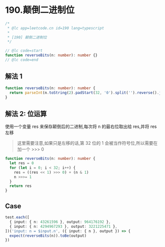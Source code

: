 # 190.颠倒二进制位

```ts
/*
 * @lc app=leetcode.cn id=190 lang=typescript
 *
 * [190] 颠倒二进制位
 */

// @lc code=start
function reverseBits(n: number): number {}
// @lc code=end
```

## 解法 1

```ts
function reverseBits(n: number): number {
  return parseInt(n.toString(2).padStart(32, '0').split('').reverse().join(''), 2)
}
```

## 解法 2: 位运算

使用一个变量 res 来保存颠倒后的二进制,每次将 n 的最右位取出给 res,并将 res 左移

> 这里需要注意,如果只是左移的话,第 32 位的 1 会被当作符号位,所以需要在加一个 >>> 0

```ts
function reverseBits(n: number): number {
  let res = 0
  for (let i = 0; i < 32; i++) {
    res = ((res << 1) >>> 0) + (n & 1)
    n >>>= 1
  }
  return res
}
```

## Case

```ts
test.each([
  { input: { n: 43261596 }, output: 964176192 },
  { input: { n: 4294967293 }, output: 3221225471 },
])('input: n = $input.n', ({ input: { n }, output }) => {
  expect(reverseBits(n)).toBe(output)
})
```
